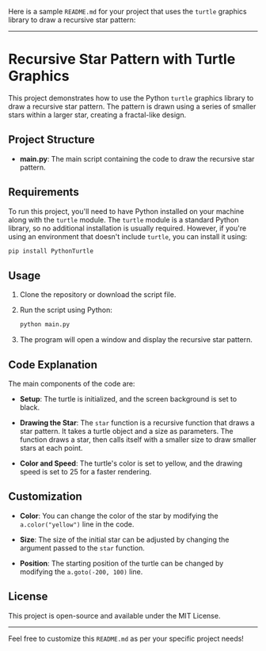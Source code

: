 Here is a sample `README.md` for your project that uses the `turtle` graphics library to draw a recursive star pattern:

---

# Recursive Star Pattern with Turtle Graphics

This project demonstrates how to use the Python `turtle` graphics library to draw a recursive star pattern. The pattern is drawn using a series of smaller stars within a larger star, creating a fractal-like design.

## Project Structure

- **main.py**: The main script containing the code to draw the recursive star pattern.

## Requirements

To run this project, you'll need to have Python installed on your machine along with the `turtle` module. The `turtle` module is a standard Python library, so no additional installation is usually required. However, if you're using an environment that doesn't include `turtle`, you can install it using:

```bash
pip install PythonTurtle
```

## Usage

1. Clone the repository or download the script file.
2. Run the script using Python:

   ```bash
   python main.py
   ```

3. The program will open a window and display the recursive star pattern.

## Code Explanation

The main components of the code are:

- **Setup**: The turtle is initialized, and the screen background is set to black.

- **Drawing the Star**: The `star` function is a recursive function that draws a star pattern. It takes a turtle object and a size as parameters. The function draws a star, then calls itself with a smaller size to draw smaller stars at each point.

- **Color and Speed**: The turtle's color is set to yellow, and the drawing speed is set to 25 for a faster rendering.

## Customization

- **Color**: You can change the color of the star by modifying the `a.color("yellow")` line in the code.

- **Size**: The size of the initial star can be adjusted by changing the argument passed to the `star` function.

- **Position**: The starting position of the turtle can be changed by modifying the `a.goto(-200, 100)` line.

## License

This project is open-source and available under the MIT License.

---

Feel free to customize this `README.md` as per your specific project needs!
